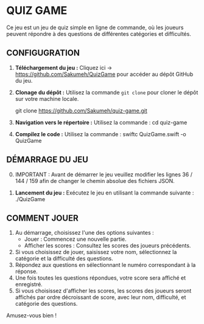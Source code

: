 # QUIZ GAME

Ce jeu est un jeu de quiz simple en ligne de commande, où les joueurs peuvent répondre à des questions de différentes catégories et difficultés.

## CONFIGUGRATION

1. **Téléchargement du jeu :** Cliquez ici -> https://github.com/Sakumeh/QuizGame pour accéder au dépôt GitHub du jeu.
2. **Clonage du dépôt :** Utilisez la commande `git clone` pour cloner le dépôt sur votre machine locale.

   git clone https://github.com/Sakumeh/quiz-game.git

3. **Navigation vers le répertoire :** Utilisez la commande : cd quiz-game
4. **Compilez le code :** Utilisez la commande : swiftc QuizGame.swift -o QuizGame

## **DÉMARRAGE DU JEU**

0. IMPORTANT : Avant de démarrer le jeu veuillez modifier les lignes 36 / 144 / 159 afin de changer le chemin absolue des fichiers JSON.

1. **Lancement du jeu :** Exécutez le jeu en utilisant la commande suivante : ./QuizGame

## **COMMENT JOUER**

1. Au démarrage, choisissez l'une des options suivantes :
   - Jouer : Commencez une nouvelle partie.
   - Afficher les scores : Consultez les scores des joueurs précédents.
2. Si vous choisissez de jouer, saisissez votre nom, sélectionnez la catégorie et la difficulté des questions.
3. Répondez aux questions en sélectionnant le numéro correspondant à la réponse.
4. Une fois toutes les questions répondues, votre score sera affiché et enregistré.
5. Si vous choisissez d'afficher les scores, les scores des joueurs seront affichés par ordre décroissant de score, avec leur nom, difficulté, et catégorie des questions.

Amusez-vous bien !
